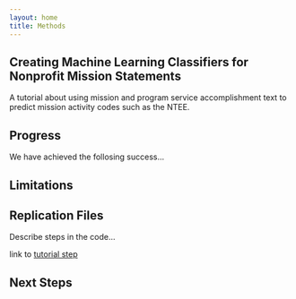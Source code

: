 ```yaml
---
layout: home
title: Methods
---
```


## Creating Machine Learning Classifiers for Nonprofit Mission Statements

A tutorial about using mission and program service accomplishment text to predict mission activity codes such as the NTEE.



## Progress

We have achieved the follosing success...

## Limitations


## Replication Files

Describe steps in the code...

link to [tutorial step](specification-part-I.html)



## Next Steps
